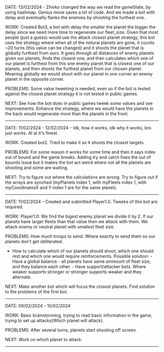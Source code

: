 DATE: 13/02/2024 - Zhivko changed the way we read the gameState, by using hashmap. Genius move saves a lot of code. And we made a bot with delay and eventually flanks the enemies by shooting the furthest one.

WORK: Created Bot3, a bot with delay the smaller the planet the bigger the delay since we need more time to regenerate our fleet_size. Given that most people (just a guess) would use the attack closest planet strategy, this bot uses the strategy where when all of the netural planets are gone, it counts ~20 turns (this value can be changed) and it shoots the planet that is globally furthest from ours. It goes through all distances of enemy planets given our planets, finds the closest one, and then calculates which one of our planet is furthest from this one enemy planet that is closest one of our planets, and then shoots the furthest planet from our chosen planet. Meaning globally we would shoot with our planet in one corner an enemy planet in the opposite corner.

PROBLEMS: Some value tweeking is needed, even so if the bot is tested against the closest planet strategy it is not tested in public games. 

NEXT: See how the bot does in public games tweek some values and see improvements. Enhance the strategy, where we would have the planets in the back would regenerate more than the planets in the front. 


----

DATE: 11/02/2024 - 12/02/2024 - Idk, how it works, idk why it works, bro just works. AI at it's finest.

WORK: Created bot2. Tried to make it so it shoots the closest targets. 

PROBLEMS: For some reason it works for some time and then it says index out of bound and the game breaks. Adding try and catch fixes the out of bounds issue but it makes the bot act weird where not all the planets are shooting and some are waiting. 

NEXT: Try to figure out where the calculations are wrong. Try to figure out if the arrays are synched (myPlanets index 1, with myFleets index 1, with myCoordinatesX and Y index 1 are for the same planet).

----

DATE: 11/02/2024 - Created and submitted Player1.0. Tweeks of this bot are required.

WORK: Player1.0: We find the bigest enemy planet we divide it by 2. If our planets have larger fleets than that value then we attack with them. We attack enemy or neutral planet with smallest fleet size. 

PROBLEMS: How much troops to send. Where exactly to send them so our planets don't get obliterated. 
- How to calculate which of our planets should shoot, which one should rest and which one would require reinforcements.
Possible solution: - Have a global balance - all planets have same ammount of fleet size, and they balance each other.
                   - Have support/attacker bots. Where weaker supports stronger or stronger supports weaker and they alternate.

NEXT: Make another bot which will focus the closest planets. Find solution to the problems of the first bot.

----

DATE: 09/02/2024 - 10/02/2024

WORK: Basic brainstorming, trying to read basic information in the game, trying to set up attacks(Which planet will attack).

PROBLEMS: After several turns, planets start shooting off screen.

NEXT: Work on which planet to attack. 

----  
